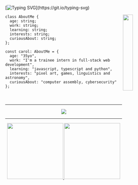 [![Typing SVG](https://readme-typing-svg.herokuapp.com/?color=ffffff&size=35&center=true&vCenter=true&width=1000&lines=💻+Hello,+World!+Nice+to+meet+you.;💻+I'm+a+Development+Intern+at+SAP+in+Brazil.)](https://git.io/typing-svg)

<div style="width: 10px;"></div>
<img align="right" width=25% src="https://i.pinimg.com/originals/4a/d3/b5/4ad3b567236d7d59e2f31e6633cfcdc7.gif"/></a>
  
```TS
class AboutMe {
  age: string;
  work: string;
  learning: string;
  interests: string;
  curiousAbout: string;
};

const carol: AboutMe = {
  age: "35yo",
  work: "I'm a trainee intern in full-stack web development",
  learning: "javascript, typescript and python",
  interests: "pixel art, games, linguistics and astronomy",
  curiousAbout: "computer assembly, cybersecurity"
};
```

<h4 align="center">
<br><hr height="1">
<p align="center">
  <img src="https://skillicons.dev/icons?i=css,html,javascript,typescript,python,nodejs,sqlite,figma" />
</p>
<hr height="1">
<div align="center">
  <a href="https://github.com/carolcozer">
  <img height="180em" src="https://github-readme-stats.vercel.app/api?username=carolcozer&show_icons=true&include_all_commits=true&count_private=true&theme=codeSTACKr"/>
  <img height="180em" src="https://github-readme-stats.vercel.app/api/top-langs/?username=carolcozer&layout=compact&langs_count=6&theme=codeSTACKr"/>
</div>
